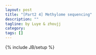 ```yaml
---
layout: post
title: "[Part2 4] Methylome sequencing"
description: ""
tagline: by Luye & zhoujj
category: 
tags: []
---
```

{% include JB/setup %}

<add homepage preview here>

<!--more-->
